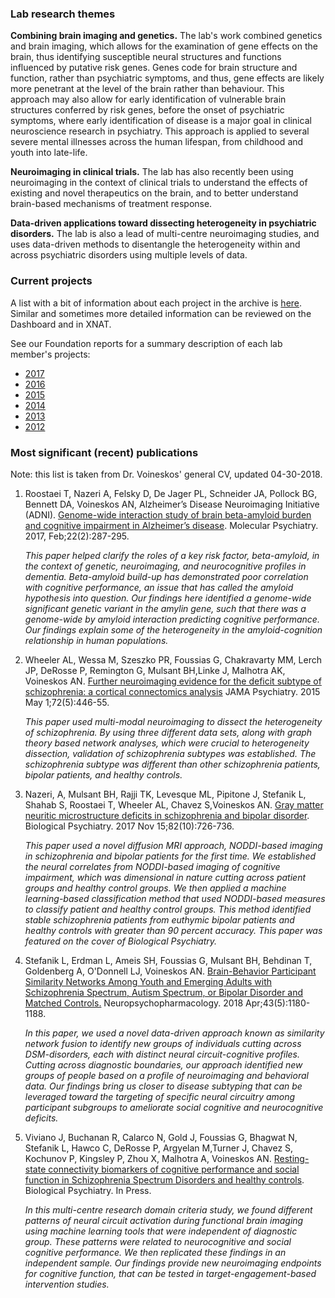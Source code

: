 ### Lab research themes

**Combining brain imaging and genetics.** The lab's work combined genetics and brain imaging, which allows for the examination of gene effects on the brain, thus identifying susceptible neural structures and functions influenced by
putative risk genes. Genes code for brain structure and function, rather than psychiatric symptoms, and thus, gene effects are likely more penetrant at the level of the brain rather than behaviour. This approach may also allow for early identification of vulnerable brain structures conferred by risk genes, before the onset of psychiatric symptoms, where early identification of disease is a major goal in clinical neuroscience research in psychiatry. This approach is applied to several severe mental illnesses across the human lifespan, from childhood and youth into late-life.

**Neuroimaging in clinical trials.** The lab has also recently been using neuroimaging in the context of clinical trials to understand the effects of existing and novel therapeutics on the brain, and to better understand brain-based mechanisms of treatment response. 

**Data-driven applications toward dissecting heterogeneity in psychiatric disorders.**
The lab is also a lead of multi-centre neuroimaging studies, and uses data-driven methods to disentangle the heterogeneity within and across psychiatric disorders using multiple levels of data.

### Current projects
A list with a bit of information about each project in the archive is [here](https://docs.google.com/spreadsheets/d/1dxZLK5twDQ2Yc030DuY3C6DKLPxrI3tI3n_UgP6xZ4A/edit?usp=sharing). Similar and sometimes more detailed information can be reviewed on the Dashboard and in XNAT. 

See our Foundation reports for a summary description of each lab member's projects:
* [2017](https://drive.google.com/open?id=1EaTEYZN6cDU6r9B1Tmv6u7gOBU2kP_KJ)
* [2016](https://drive.google.com/open?id=0B6yB0-2m4D1-WFVNSGRpZHgtN2c)
* [2015](https://drive.google.com/file/d/1tXRtfDFeS40dkUG2fWDsO-AX3J-Inoz-/view?usp=sharing)
* [2014](https://drive.google.com/file/d/1v4iURu4pYhpWtrNZ4fJ7EkHkWxQuy9Qm/view?usp=sharing)
* [2013](https://drive.google.com/file/d/1wyskApR1kobf7cUxYbAmQpXsH9ZxhFk9/view?usp=sharing)
* [2012](https://drive.google.com/file/d/1wyskApR1kobf7cUxYbAmQpXsH9ZxhFk9/view?usp=sharing) 

### Most significant (recent) publications
Note: this list is taken from Dr. Voineskos' general CV, updated 04-30-2018.

1. Roostaei T, Nazeri A, Felsky D, De Jager PL, Schneider JA, Pollock BG, Bennett DA, Voineskos AN,
Alzheimer’s Disease Neuroimaging Initiative (ADNI). [Genome-wide interaction study of brain beta-amyloid burden and cognitive impairment in Alzheimer’s disease](https://www.ncbi.nlm.nih.gov/pubmed/?term=Genome-wide+interaction+study+of+brain+beta-amyloid+burden+and+cognitive+impairment+in+Alzheimer%E2%80%99s+disease). Molecular Psychiatry. 2017, Feb;22(2):287-295.

     _This paper helped clarify the roles of a key risk factor, beta-amyloid, in the context of genetic, neuroimaging, and neurocognitive profiles in dementia. Beta-amyloid build-up has demonstrated poor correlation with cognitive performance, an issue that has called the amyloid hypothesis into question. Our findings here identified a genome-wide significant genetic variant in the amylin gene, such that there was a genome-wide by amyloid interaction predicting cognitive performance. Our findings explain some of the heterogeneity in the amyloid-cognition relationship in human populations._

2. Wheeler AL, Wessa M, Szeszko PR, Foussias G, Chakravarty MM, Lerch JP, DeRosse P, Remington G, Mulsant BH,Linke J, Malhotra AK, Voineskos AN. [Further neuroimaging evidence for the deficit subtype of schizophrenia: a cortical connectomics analysis](https://www.ncbi.nlm.nih.gov/pubmed/?term=Further+neuroimaging+evidence+for+the+deficit+subtype+of+schizophrenia%3A+a+cortical+connectomics+analysis) JAMA Psychiatry. 2015 May 1;72(5):446-55.

     _This paper used multi-modal neuroimaging to dissect the heterogeneity of schizophrenia. By using three different data sets, along with graph theory based network analyses, which were crucial to heterogeneity dissection, validation of schizophrenia subtypes was established. The schizophrenia subtype was different than other schizophrenia patients, bipolar patients, and healthy controls._

3. Nazeri, A, Mulsant BH, Rajji TK, Levesque ML, Pipitone J, Stefanik L, Shahab S, Roostaei T, Wheeler AL, Chavez S,Voineskos AN. [Gray matter neuritic microstructure deficits in schizophrenia and bipolar disorder](https://www.ncbi.nlm.nih.gov/pubmed/?term=Gray+matter+neuritic+microstructure+deficits+in+schizophrenia+and+bipolar+disorder). Biological Psychiatry. 2017 Nov 15;82(10):726-736.

     _This paper used a novel diffusion MRI approach, NODDI-based imaging in schizophrenia and bipolar patients for the first time. We established the neural correlates from NODDI-based imaging of cognitive impairment, which was dimensional in nature cutting across patient groups and healthy control groups. We then applied a machine learning-based classification method that used NODDI-based measures to classify patient and healthy control groups. This method identified stable schizophrenia patients from euthymic bipolar patients and healthy controls with greater than 90 percent accuracy. This paper was featured on the cover of Biological Psychiatry._

4. Stefanik L, Erdman L, Ameis SH, Foussias G, Mulsant BH, Behdinan T, Goldenberg A, O'Donnell LJ, Voineskos AN. [Brain-Behavior Participant Similarity Networks Among Youth and Emerging Adults with Schizophrenia Spectrum, Autism Spectrum, or Bipolar Disorder and Matched Controls.](https://www.ncbi.nlm.nih.gov/pubmed/29105664) Neuropsychopharmacology. 2018 Apr;43(5):1180-1188.

     _In this paper, we used a novel data-driven approach known as similarity network fusion to identify new groups of individuals cutting across DSM-disorders, each with distinct neural circuit-cognitive profiles. Cutting across diagnostic boundaries, our approach identified new groups of people based on a profile of neuroimaging and behavioral data. Our findings bring us closer to disease subtyping that can be leveraged toward the targeting of specific neural circuitry among participant subgroups to ameliorate social cognitive and neurocognitive deficits._

5. Viviano J, Buchanan R, Calarco N, Gold J, Foussias G, Bhagwat N, Stefanik L, Hawco C, DeRosse P, Argyelan M,Turner J, Chavez S, Kochunov P, Kingsley P, Zhou X, Malhotra A, Voineskos AN. [Resting-state connectivity biomarkers of cognitive performance and social function in Schizophrenia Spectrum Disorders and healthy controls](https://www.sciencedirect.com/science/article/pii/S0006322318314392). Biological Psychiatry. In Press.

     _In this multi-centre research domain criteria study, we found different patterns of neural circuit activation during functional brain imaging using machine learning tools that were independent of diagnostic group. These patterns were related to neurocognitive and social cognitive performance. We then replicated these findings in an independent sample. Our findings provide new neuroimaging endpoints for cognitive function, that can be tested in target-engagement-based intervention studies._